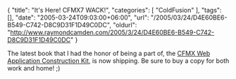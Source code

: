 {
	"title": "It's Here! CFMX7 WACK!",
	"categories": [
		"ColdFusion"
	],
	"tags": [],
	"date": "2005-03-24T09:03:00+06:00",
	"url": "/2005/03/24/D4E60BE6-B549-C742-D8C9D31F1D49C0DC",
	"oldurl": "http://www.raymondcamden.com/2005/3/24/D4E60BE6-B549-C742-D8C9D31F1D49C0DC"
}

The latest book that I had the honor of being a part of, the <a href="http://www.forta.com/books/0321223675/">CFMX Web Application Construction Kit</a>, is now shipping. Be sure to buy a copy for both work and home! ;)
